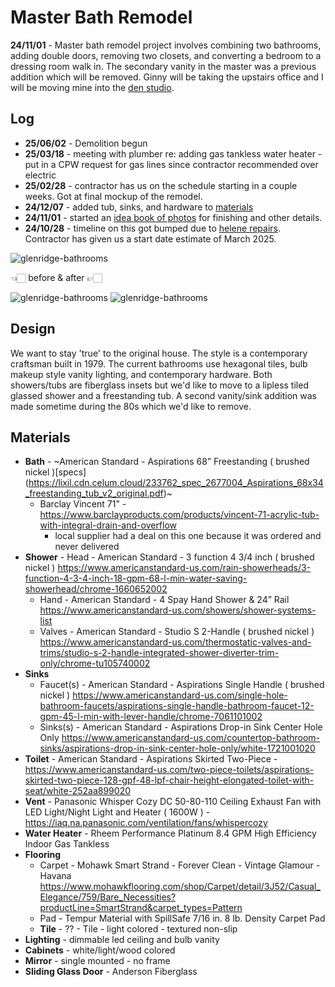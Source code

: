 # Master Bath Remodel

**24/11/01** - Master bath remodel project involves combining two bathrooms, adding double doors, removing two closets, and converting a bedroom to a dressing room walk in. The secondary vanity in the master was a previous addition which will be removed. Ginny will be taking the upstairs office and I will be moving mine into the [den studio](/notes/house/studio). 


## Log

- **25/06/02** - Demolition begun
- **25/03/18** - meeting with plumber re: adding gas tankless water heater - put in a CPW request for gas lines since contractor recommended over electric
- **25/02/28** - contractor has us on the schedule starting in a couple weeks. Got at final mockup of the remodel. 
- **24/12/07** - added tub, sinks, and hardware to [materials](#materials)
- **24/11/01** - started an [idea book of photos](https://www.houzz.com/ideabooks/178757457/list/bathroom) for finishing and other details.
- **24/10/28** - timeline on this got bumped due to [helene repairs](/notes/house/helene). Contractor has given us a start date estimate of March 2025.


![glenridge-bathrooms](/img/glenridge-bathrooms.jpg)
<div style={{display: 'flex',  justifyContent:'center', alignItems:'center', marginBottom:'20px'}}>👈🏻 before & after 👉🏻</div>


![glenridge-bathrooms](/img/glenridge-bathroom-remodel-mockup.jpg)
![glenridge-bathrooms](https://davidawindham.com/wha/glenridge/img/master-2.jpg)


## Design

We want to stay 'true' to the original house. The style is a contemporary craftsman built in 1979. The current bathrooms use hexagonal tiles, bulb makeup style vanity lighting, and contemporary hardware. Both showers/tubs are fiberglass insets but we'd like to move to a lipless tiled glassed shower and a freestanding tub. A second vanity/sink addition was made sometime during the 80s which we'd like to remove. 


## Materials

- **Bath** - ~American Standard - Aspirations 68” Freestanding ( brushed nickel  )[specs]
(https://lixil.cdn.celum.cloud/233762_spec_2677004_Aspirations_68x34_freestanding_tub_v2_original.pdf)~
  - Barclay Vincent 71" - https://www.barclayproducts.com/products/vincent-71-acrylic-tub-with-integral-drain-and-overflow
    - local supplier had a deal on this one because it was ordered and never delivered
- **Shower** - Head - American Standard - 3 function 4 3/4 inch ( brushed nickel )
https://www.americanstandard-us.com/rain-showerheads/3-function-4-3-4-inch-18-gpm-68-l-min-water-saving-showerhead/chrome-1660652002
  - Hand - American Standard - 4 Spay Hand Shower & 24” Rail
https://www.americanstandard-us.com/showers/shower-systems-list
  - Valves - American Standard - Studio S 2-Handle ( brushed nickel )
https://www.americanstandard-us.com/thermostatic-valves-and-trims/studio-s-2-handle-integrated-shower-diverter-trim-only/chrome-tu105740002
- **Sinks** 
  - Faucet(s) - American Standard - Aspirations Single Handle ( brushed nickel )
https://www.americanstandard-us.com/single-hole-bathroom-faucets/aspirations-single-handle-bathroom-faucet-12-gpm-45-l-min-with-lever-handle/chrome-7061101002
  - Sinks(s) - American Standard - Aspirations Drop-in Sink Center Hole Only 
https://www.americanstandard-us.com/countertop-bathroom-sinks/aspirations-drop-in-sink-center-hole-only/white-1721001020
- **Toilet** - American Standard - Aspirations Skirted Two-Piece - https://www.americanstandard-us.com/two-piece-toilets/aspirations-skirted-two-piece-128-gpf-48-lpf-chair-height-elongated-toilet-with-seat/white-252aa899020
- **Vent** - Panasonic Whisper Cozy DC 50-80-110 Ceiling Exhaust Fan with LED Light/Night Light and Heater ( 1600W ) - https://iaq.na.panasonic.com/ventilation/fans/whispercozy
- **Water Heater** - Rheem Performance Platinum 8.4 GPM High Efficiency Indoor Gas Tankless
- **Flooring** 
  - Carpet - Mohawk Smart Strand - Forever Clean  - Vintage  Glamour - Havana
https://www.mohawkflooring.com/shop/Carpet/detail/3J52/Casual_Elegance/759/Bare_Necessities?productLine=SmartStrand&carpet_types=Pattern
  - Pad - Tempur Material with SpillSafe 7/16 in. 8 lb. Density Carpet Pad
  - **Tile** - ?? - Tile - light colored - textured non-slip
- **Lighting** - dimmable led ceiling and bulb vanity
- **Cabinets** - white/light/wood colored
- **Mirror** - single mounted - no frame
- **Sliding Glass Door** - Anderson Fiberglass